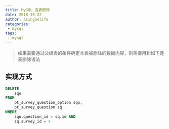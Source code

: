 ```yaml
---
title: MySQL 连表删除
date: 2018-10-22
author: asing1elife
categories:
 - mysql
tags:
 - mysql
---
```

> 如果需要通过父级表的条件确定本表被删除的数据内容，则需要用到如下连表删除语法  

## 实现方式
```sql
DELETE 
	sqo
FROM
	pt_survey_question_option sqo,
	pt_survey_question sq
WHERE
	sqo.question_id = sq.id AND
	sq.survey_id = 4
```